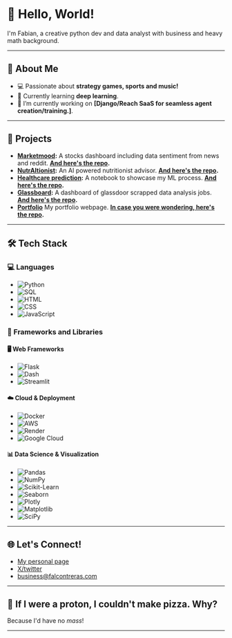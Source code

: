 # 👋 Hello, World! 

I'm Fabian, a creative python dev and data analyst with business and heavy math background.

---

## 🌟 About Me

- 💻 Passionate about **strategy games, sports and music!**
- 🌱 Currently learning **deep learning**.
- 🔭 I’m currently working on **[Django/Reach SaaS for seamless agent creation/training.]**.

---

## 🚧 Projects

- **[Marketmood](https://markedmoot.falcontreras.com):** A stocks dashboard including data sentiment from news and reddit. **[And here's the repo](https://github.com/IlionAcre/trend_analyzer).**
- **[NutrAItionist](https://nutraitionist-img-394760298091.us-central1.run.app):** An AI powered nutritionist advisor. **[And here's the repo](https://github.com/IlionAcre/nutritionist).**
- **[Healthcare prediction](https://projects.falcontreras.com/healthcare_regression.html):** A notebook to showcase my ML process. **[And here's the repo](https://github.com/IlionAcre/healthcare-regression).**
- **[Glassboard](https://glassboard.falcontreras.com/):** A dashboard of glassdoor scrapped data analysis jobs. **[And here's the repo](https://github.com/IlionAcre/glassdor-analysis).**
- **[Portfolio](https://falcontreras.com)** My portfolio webpage. **[In case you were wondering, here's the repo](https://github.com/IlionAcre/Portfolio-WebPage.).**

---

## 🛠️ Tech Stack

### 💻 Languages
- ![Python](https://img.shields.io/badge/Python-3776AB?style=for-the-badge&logo=python&logoColor=white)
- ![SQL](https://img.shields.io/badge/SQL-4479A1?style=for-the-badge&logo=postgresql&logoColor=white)
- ![HTML](https://img.shields.io/badge/HTML-E34F26?style=for-the-badge&logo=html5&logoColor=white)
- ![CSS](https://img.shields.io/badge/CSS-1572B6?style=for-the-badge&logo=css3&logoColor=white)
- ![JavaScript](https://img.shields.io/badge/JavaScript-F7DF1E?style=for-the-badge&logo=javascript&logoColor=black)

### 🚀 Frameworks and Libraries

#### 🖥️ Web Frameworks
- ![Flask](https://img.shields.io/badge/Flask-000000?style=for-the-badge&logo=flask&logoColor=white)
- ![Dash](https://img.shields.io/badge/Dash-0789FA?style=for-the-badge&logo=plotly&logoColor=white)
- ![Streamlit](https://img.shields.io/badge/Streamlit-FF4B4B?style=for-the-badge&logo=streamlit&logoColor=white)

#### ☁️ Cloud & Deployment
- ![Docker](https://img.shields.io/badge/Docker-2496ED?style=for-the-badge&logo=docker&logoColor=white)
- ![AWS](https://img.shields.io/badge/AWS-232F3E?style=for-the-badge&logo=amazon-aws&logoColor=white)
- ![Render](https://img.shields.io/badge/Render-0093E9?style=for-the-badge&logo=render&logoColor=white)
- ![Google Cloud](https://img.shields.io/badge/Google%20Cloud-4285F4?style=for-the-badge&logo=google-cloud&logoColor=white)
  
#### 📊 Data Science & Visualization
- ![Pandas](https://img.shields.io/badge/Pandas-150458?style=for-the-badge&logo=pandas&logoColor=white)
- ![NumPy](https://img.shields.io/badge/NumPy-013243?style=for-the-badge&logo=numpy&logoColor=white)
- ![Scikit-Learn](https://img.shields.io/badge/Scikit--Learn-F7931E?style=for-the-badge&logo=scikit-learn&logoColor=white)
- ![Seaborn](https://img.shields.io/badge/Seaborn-3776AB?style=for-the-badge&logo=python&logoColor=white)
- ![Plotly](https://img.shields.io/badge/Plotly-3F4F75?style=for-the-badge&logo=plotly&logoColor=white)
- ![Matplotlib](https://img.shields.io/badge/Matplotlib-005571?style=for-the-badge&logo=python&logoColor=white)
- ![SciPy](https://img.shields.io/badge/SciPy-8CAAE6?style=for-the-badge&logo=scipy&logoColor=white)


---

## 🌐 Let's Connect!

- [My personal page](https://falcontreras.com)
- [X/twitter](https://x.com/falcon_treras)
- business@falcontreras.com

---

## 🎨 If I were a proton, I couldn't make pizza. Why?  
Because I'd have no *mass*!

---
<!--
**IlionAcre/ilionacre** is a ✨ _special_ ✨ repository because its `README.md` (this file) appears on your GitHub profile.

Here are some ideas to get you started:

- 🔭 I’m currently working on ...
- 🌱 I’m currently learning ...
- 👯 I’m looking to collaborate on ...
- 🤔 I’m looking for help with ...
- 💬 Ask me about ...
- 📫 How to reach me: ...
- 😄 Pronouns: ...
- ⚡ Fun fact: ...
-->
